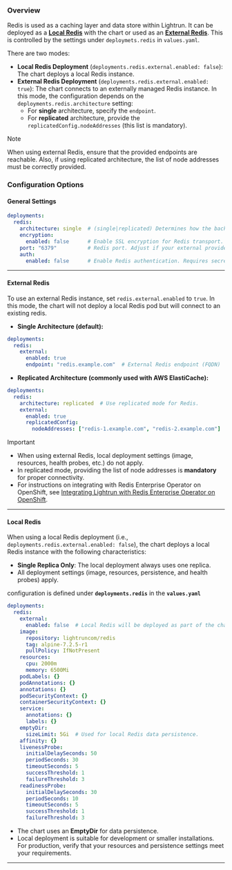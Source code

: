 ### Overview

Redis is used as a caching layer and data store within Lightrun. It can be deployed as a [**Local Redis**](#local-redis) with the chart or used as an [**External Redis**](#external-redis). This is controlled by the settings under `deploymets.redis` in `values.yaml`.

There are two modes:

- **Local Redis Deployment** (`deployments.redis.external.enabled: false`): The chart deploys a local Redis instance.
- **External Redis Deployment** (`deployments.redis.external.enabled: true`): The chart connects to an externally managed Redis instance. In this mode, the configuration depends on the `deployments.redis.architecture` setting:
    - For **single** architecture, specify the `endpoint`.
    - For **replicated** architecture, provide the `replicatedConfig.nodeAddresses` (this list is mandatory).

> [!NOTE]
>  When using external Redis, ensure that the provided endpoints are reachable. Also, if using replicated architecture, the list of node addresses must be correctly provided.


### Configuration Options

#### General Settings
```yaml
deployments:
  redis:
    architecture: single  # (single|replicated) Determines how the backend treats Redis.
    encryption:
      enabled: false      # Enable SSL encryption for Redis transport.
    port: "6379"          # Redis port. Adjust if your external provider requires a different port (e.g., Azure Cache for Redis uses 6380).
    auth:
      enabled: false      # Enable Redis authentication. Requires secrets.redis.password to be set.
```
---
#### External Redis

To use an external Redis instance, set `redis.external.enabled` to `true`. In this mode, the chart will not deploy a local Redis pod but will connect to an existing redis.

- **Single Architecture (default):**
```yaml
deployments:
  redis:
    external:
      enabled: true
      endpoint: "redis.example.com"  # External Redis endpoint (FQDN)
```
* **Replicated Architecture (commonly used with AWS ElastiCache):**
```yaml
deployments:
  redis:
    architecture: replicated  # Use replicated mode for Redis.
    external:
      enabled: true
      replicatedConfig:
        nodeAddresses: ["redis-1.example.com", "redis-2.example.com"]  # List of FQDNs for reachable Redis nodes (mandatory for replicated mode)
```

> [!IMPORTANT] 
> - When using external Redis, local deployment settings (image, resources, health probes, etc.) do not apply.
> - In replicated mode, providing the list of node addresses is **mandatory** for proper connectivity.
> - For instructions on integrating with Redis Enterprise Operator on OpenShift, see [Integrating Lightrun with Redis Enterprise Operator on OpenShift](../advanced/redis-enterprise-operator-integration.md).
---
#### Local Redis

When using a local Redis deployment (i.e., `deployments.redis.external.enabled: false`), the chart deploys a local Redis instance with the following characteristics:

- **Single Replica Only**: The local deployment always uses one replica.
- All deployment settings (image, resources, persistence, and health probes) apply.

configuration is defined under **`deployments.redis`** in the **`values.yaml`**
```yaml
deployments:
  redis:
    external:
      enabled: false  # Local Redis will be deployed as part of the chart.
    image:
      repository: lightruncom/redis
      tag: alpine-7.2.5-r1
      pullPolicy: IfNotPresent
    resources:
      cpu: 2000m
      memory: 6500Mi
    podLabels: {}
    podAnnotations: {}
    annotations: {}
    podSecurityContext: {}
    containerSecurityContext: {}
    service:
      annotations: {}
      labels: {}
    emptyDir:
      sizeLimit: 5Gi  # Used for local Redis data persistence.
    affinity: {}
    livenessProbe:
      initialDelaySeconds: 50
      periodSeconds: 30
      timeoutSeconds: 5
      successThreshold: 1
      failureThreshold: 3
    readinessProbe:
      initialDelaySeconds: 30
      periodSeconds: 10
      timeoutSeconds: 5
      successThreshold: 1
      failureThreshold: 3
```
- The chart uses an **EmptyDir** for data persistence.
- Local deployment is suitable for development or smaller installations. For production, verify that your resources and persistence settings meet your requirements.
---
